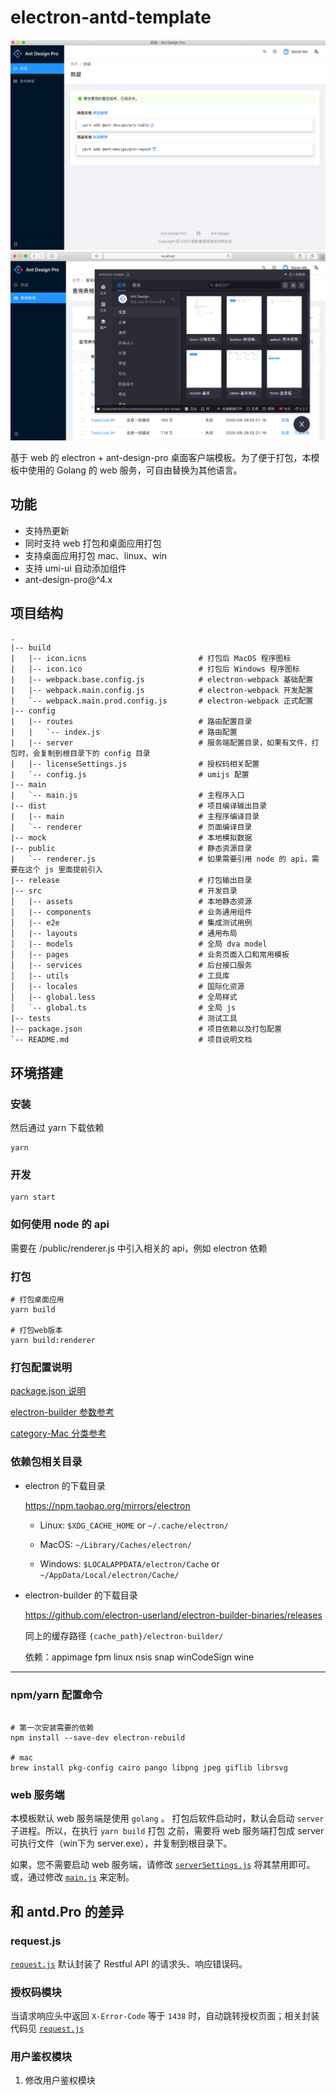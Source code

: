 # electron-antd-template

<img src="internals/img/electron.png" alt="electron" />
<img src="internals/img/web.png" alt="web" />

基于 web 的 electron + ant-design-pro 桌面客户端模板。为了便于打包，本模板中使用的 Golang 的 web 服务，可自由替换为其他语言。

## 功能

- 支持热更新
- 同时支持 web 打包和桌面应用打包
- 支持桌面应用打包 mac、linux、win
- 支持 umi-ui 自动添加组件
- ant-design-pro@^4.x

## 项目结构

```
.
|-- build
|   |-- icon.icns                         # 打包后 MacOS 程序图标
|   |-- icon.ico                          # 打包后 Windows 程序图标
|   |-- webpack.base.config.js            # electron-webpack 基础配置
|   |-- webpack.main.config.js            # electron-webpack 开发配置
|   `-- webpack.main.prod.config.js       # electron-webpack 正式配置
|-- config
|   |-- routes                            # 路由配置目录
|   |   `-- index.js                      # 路由配置
|   |-- server                            # 服务端配置目录，如果有文件，打包时，会复制到根目录下的 config 目录
|   |-- licenseSettings.js                # 授权码相关配置
|   `-- config.js                         # umijs 配置
|-- main
|   `-- main.js                           # 主程序入口
|-- dist                                  # 项目编译输出目录
|   |-- main                              # 主程序编译目录
|   `-- renderer                          # 页面编译目录
|-- mock                                  # 本地模拟数据
|-- public                                # 静态资源目录
|   `-- renderer.js                       # 如果需要引用 node 的 api，需要在这个 js 里面提前引入
|-- release                               # 打包输出目录
|-- src                                   # 开发目录
│   |-- assets                            # 本地静态资源
│   |-- components                        # 业务通用组件
│   |-- e2e                               # 集成测试用例
│   |-- layouts                           # 通用布局
│   |-- models                            # 全局 dva model
│   |-- pages                             # 业务页面入口和常用模板
│   |-- services                          # 后台接口服务
│   |-- utils                             # 工具库
│   |-- locales                           # 国际化资源
│   |-- global.less                       # 全局样式
│   `-- global.ts                         # 全局 js
|-- tests                                 # 测试工具
|-- package.json                          # 项目依赖以及打包配置
`-- README.md                             # 项目说明文档
```

## 环境搭建

### 安装

然后通过 yarn 下载依赖

```shell
yarn
```

### 开发

```shell
yarn start
```

### 如何使用 node 的 api

需要在 /public/renderer.js 中引入相关的 api，例如 electron 依赖

### 打包

```shell
# 打包桌面应用
yarn build

# 打包web版本
yarn build:renderer
```

### 打包配置说明

[package.json 说明](./package.json)

[electron-builder 参数参考](https://www.electron.build/configuration/configuration)

[category-Mac 分类参考](https://developer.apple.com/library/ios/documentation/General/Reference/InfoPlistKeyReference/Articles/LaunchServicesKeys.html#//apple_ref/doc/uid/TP40009250-SW8)

### 依赖包相关目录

- electron 的下载目录

  https://npm.taobao.org/mirrors/electron

  - Linux: `$XDG_CACHE_HOME` or `~/.cache/electron/`

  - MacOS: `~/Library/Caches/electron/`

  - Windows: `$LOCALAPPDATA/electron/Cache` or `~/AppData/Local/electron/Cache/`

- electron-builder 的下载目录

  https://github.com/electron-userland/electron-builder-binaries/releases

  同上的缓存路径 `{cache_path}/electron-builder/`

  依赖：appimage fpm linux nsis snap winCodeSign wine

---

### npm/yarn 配置命令

```shell

# 第一次安装需要的依赖
npm install --save-dev electron-rebuild

# mac 
brew install pkg-config cairo pango libpng jpeg giflib librsvg
```

### web 服务端

本模板默认 web 服务端是使用 `golang` 。 打包后软件启动时，默认会启动 `server` 子进程。所以，在执行 `yarn build` 打包
之前，需要将 web 服务端打包成 server 可执行文件（win下为 server.exe），并复制到根目录下。

如果，您不需要启动 web 服务端，请修改 [`serverSettings.js`](./config/serverSettings.js) 将其禁用即可。
或，通过修改 [`main.js`](./main/main.js) 来定制。


## 和 antd.Pro 的差异

### request.js

[`request.js`](./src/utils/request.js) 默认封装了 Restful API 的请求头、响应错误码。

### 授权码模块

当请求响应头中返回 `X-Error-Code` 等于 `1438` 时，自动跳转授权页面；相关封装代码见 [`request.js`](./src/utils/request.js)

### 用户鉴权模块
1. 修改用户鉴权模块
